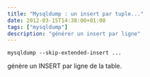 ```yaml
---
title: "Mysqldump : un insert par tuple..."
date: 2012-03-15T14:38:00+01:00
tags: ["mysqldump"]
description: "générer un insert par ligne"
---
```


```
mysqldump --skip-extended-insert ...
```

génère un INSERT par ligne de la table.
